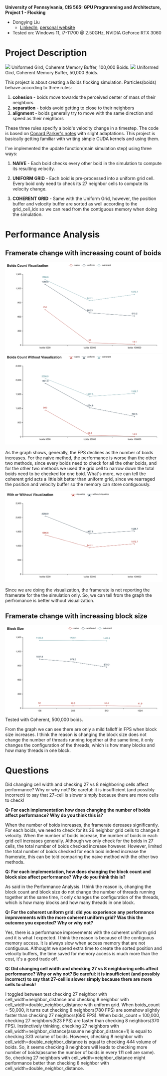 **University of Pennsylvania, CIS 565: GPU Programming and Architecture,
Project 1 - Flocking**

* Dongying Liu
  * [LinkedIn](https://www.linkedin.com/in/dongying-liu/), [personal website](https://vivienliu1998.wixsite.com/portfolio)
* Tested on:  Windows 11, i7-11700 @ 2.50GHz, NVIDIA GeForce RTX 3060


# Project Description
<img src="/images/result2.gif"  width="600">
Uniformed Gird, Coherent Memory Buffer, 100,000 Boids.
<img src="/images/result.gif"  width="700">
Uniformed Gird, Coherent Memory Buffer, 50,000 Boids.

This project is about creating a Boids flocking simulation. 
Particles(boids) behave according to three rules:
1. **cohesion** - boids move towards the perceived center of mass of their neighbors
2. **separation** - boids avoid getting to close to their neighbors
3. **alignment** - boids generally try to move with the same direction and speed as their neighbors

These three rules specify a boid's velocity change in a timestep. 
The code is based on [Conard Parker's notes](http://www.vergenet.net/~conrad/boids/pseudocode.html) with slight adaptations.
This project is basically getting familiar with writing simple CUDA kernels and using them.

I've implemented the update function(main simulation step) using three ways:

1. **NAIVE** - Each boid checks every other boid in the simulation to compute its resulting velocity.

2. **UNIFORM GRID** - Each boid is pre-processed into a uniform grid cell. Every boid only need to check its 27 neighbor cells to compute its velocity change. 

3. **COHERENT GRID** - Same with the Uniform Grid, however, the position buffer and velocity buffer are sorted as well according to the grid_cell_idx so we can read from the contiguous memory when doing the simulation.

# Performance Analysis

## Framerate change with increasing count of boids

![How Boids Affect FPS](/images/boid_count_with_visualization.png)
![How Boids Affect FPS](/images/boid_count_without_visualization.png)

As the graph shows, generally, the FPS declines as the number of boids increases. 
For the naive method, the performance is worse than the other two methods, since every boids need to check for all the other boids, and for the other two methods we used the grid cell to narrow down the total boids need to be checked for one boid. 
What's more, we can tell the coherent grid acts a little bit better than uniform grid, since we rearraged the position and velocity buffer so the memory can store contiguously.

![How Boids Affect FPS](/images/visualization_comparison.png)

Since we are doing the visualization, the framerate is not reporting the framerate for the the simulation only. So, we can tell from the graph the perfromance is better without visualization.

## Framerate change with increasing block size
![How Block_Size Affect FPS](/images/block_size.png)
Tested with Coherent, 500,000 boids.

From the graph we can see there are only a mild falloff in FPS when block size increases. I think the reason is changing the block size does not change the number of threads running together at the same time, it only changes the configuration of the threads, which is how many blocks and how many threads in one block.

# Questions
Did changing cell width and checking 27 vs 8 neighboring cells affect performance? Why or why not? Be careful: it is insufficient (and possibly incorrect) to say that 27-cell is slower simply because there are more cells to check!

**Q: For each implementation how does changing the number of boids affect performance? Why do you think this is?**

When the number of boids increases, the framerate dereases significantly. For each boids, we need to check for its 26 neighbor grid cells to change it velocity. When the number of boids increase, the number of boids in each grid cell increases generally. Although we only check for the boids in 27 cells, the total number of boids checked increase however. However, limited the total number of boids checked for each boid indeed increase the framerate, this can be told comparing the naive method with the other two methods.

**Q: For each implementation, how does changing the block count and block size affect performance? Why do you think this is?**

As said in the Performance Analysis. I think the reason is, changing the block count and block size do not change the number of threads running together at the same time, it only changes the configuration of the threads, which is how many blocks and how many threads in one block.

**Q: For the coherent uniform grid: did you experience any performance improvements with the more coherent uniform grid? Was this the outcome you expected? Why or why not?**

Yes, there is a performance improvements with the coherent uniform grid and it is what I expected. I think the reason is because of the contiguous memory access. It is always slow when access memory that are not contiguous. Althought we spend extra time to create the sorted position and velocity buffers, the time saved for memory access is much more than the cost, it's a good trade off.

**Q: Did changing cell width and checking 27 vs 8 neighboring cells affect performance? Why or why not? Be careful: it is insufficient (and possibly incorrect) to say that 27-cell is slower simply because there are more cells to check!**

I toggled between test checking 27 neighbor with cell_width=neighbor_distance and checking 8 neighbor with cell_width=double_neighbor_distance with uniform grid. When boids_count = 50,000, it turns out checking 8 neighbors(780 FPS) are somehow slightly faster than checking 27 neighbors(690 FPS). When boids_count = 100,000, checking 27 neighbors(523 FPS) are faster than checking 8 neighbors(370 FPS). 
Instinctively thinking, checking 27 neighbors with cell_width=neighbor_distance(assume neighbor_distance=1) is equal to checking 3*3*3 volume of boids. However, checking 8 neighbor with cell_width=double_neighbor_distance is equal to checking 4*4*4 volume of boids. So, it seems checking 8 neighbors will leads to checking more number of boids(assume the number of boids in every 1*1*1 cell are same). So, checking 27 neighbors with cell_width=neighbor_distance might performance better than checking 8 neighbor with cell_width=double_neighbor_distance. 
